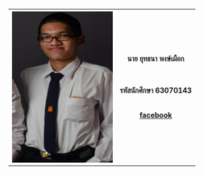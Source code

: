 <center><table>
  <tr>
    <th><img src="IMG/ARM.jpg" height="300" width="200"></th>
    <th><p align="center">นาย ยุทธนา พงษ์เผือก</p><br>
        <p align="center">รหัสนักศึกษา 63070143</p><br>
        <a href=https://www.facebook.com/arm.zebras/photos/>facebook</a><br /><br />
    </th>
  </tr>
</table></center><br><br>
